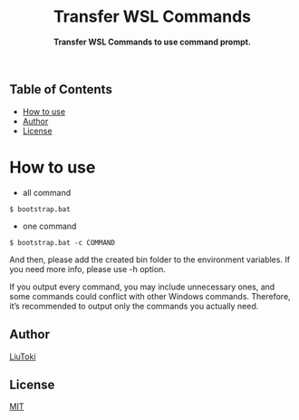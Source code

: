 <h1 align="center">Transfer WSL Commands</h1>

<div align="center">
    <strong>Transfer WSL Commands to use command prompt.</strong>
</div>

<br/>

<div align="center">
    <sub>
    </sub>
</div>

<br/>

## Table of Contents
- [How to use](#how-to-use)
- [Author](#author)
- [License](#license)

# How to use
- all command
```
$ bootstrap.bat
```

- one command
```
$ bootstrap.bat -c COMMAND
```

And then, please add the created bin folder to the environment variables.
If you need more info, please use -h option.

If you output every command, you may include unnecessary ones, and some commands could conflict with other Windows commands. Therefore, it’s recommended to output only the commands you actually need.

## Author
[LiuToki](https://github.com/LiuToki)

## License
[MIT](./LICENSE)
